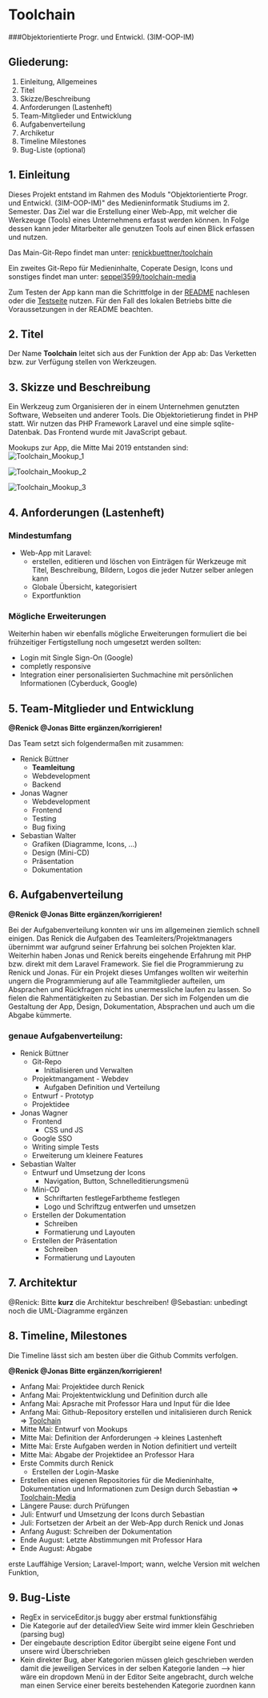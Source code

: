 # Toolchain
###Objektorientierte Progr. und Entwickl. (3IM-OOP-IM)

## Gliederung:

1. Einleitung, Allgemeines
2. Titel
3. Skizze/Beschreibung
4. Anforderungen (Lastenheft)
5. Team-Mitglieder und Entwicklung
6. Aufgabenverteilung
7. Archiketur
8. Timeline Milestones
9. Bug-Liste (optional)


## 1. Einleitung

Dieses Projekt entstand im Rahmen des Moduls "Objektorientierte Progr. und Entwickl. (3IM-OOP-IM)" des Medieninformatik Studiums im 2. Semester. 
Das Ziel war die Erstellung einer Web-App, mit welcher die Werkzeuge (Tools) eines Unternehmens erfasst werden können. In Folge dessen kann jeder Mitarbeiter alle genutzen Tools auf einen Blick erfassen und nutzen.

Das Main-Git-Repo findet man unter: [renickbuettner/toolchain](https://github.com/renickbuettner/toolchain) 

Ein zweites Git-Repo für Medieninhalte, Coperate Design, Icons und sonstiges findet man unter: [seppel3599/toolchain-media](https://github.com/seppel3599/toolchain-media)

Zum Testen der App kann man die Schrittfolge in der [README](https://github.com/renickbuettner/toolchain/blob/master/readme.md) nachlesen oder die [Testseite](https://renick.io/) nutzen. Für den Fall des lokalen Betriebs bitte die Voraussetzungen in der README beachten. 


## 2. Titel

Der Name **Toolchain** leitet sich aus der Funktion der App ab: Das Verketten bzw. zur Verfügung stellen von Werkzeugen.



## 3. Skizze und Beschreibung

Ein Werkzeug zum Organisieren der in einem Unternehmen genutzten Software, Webseiten und anderer Tools.
Die Objektorietierung findet in PHP statt. Wir nutzen das PHP Framework Laravel und eine simple sqlite-Datenbak. Das Frontend wurde mit JavaScript gebaut.

Mookups zur App, die Mitte Mai 2019 entstanden sind:
![Toolchain_Mookup_1](mookups/Toolchain_Mookup_1.svg)

![Toolchain_Mookup_2](mookups/Toolchain_Mookup_2.svg)

![Toolchain_Mookup_3](mookups/Toolchain_Mookup_3.svg)


## 4. Anforderungen (Lastenheft)

### Mindestumfang

- Web-App mit Laravel:
  - erstellen, editieren und löschen von Einträgen für Werkzeuge mit Titel, Beschreibung, Bildern, Logos die jeder Nutzer selber anlegen kann
  - Globale Übersicht, kategorisiert
  - Exportfunktion


### Mögliche Erweiterungen
  
Weiterhin haben wir ebenfalls mögliche Erweiterungen formuliert die bei frühzeitiger Fertigstellung noch umgesetzt werden sollten:

- Login mit Single Sign-On (Google)
- completly responsive 
- Integration einer personalisierten Suchmachine mit persönlichen Informationen (Cyberduck, Google)


## 5. Team-Mitglieder und Entwicklung

**@Renick @Jonas Bitte ergänzen/korrigieren!**

Das Team setzt sich folgendermaßen mit zusammen: 

- Renick Büttner
  - **Teamleitung**
  - Webdevelopment
  - Backend
- Jonas Wagner
  - Webdevelopment
  - Frontend
  - Testing
  - Bug fixing
- Sebastian Walter
  - Grafiken (Diagramme, Icons, ...)
  - Design (Mini-CD)
  - Präsentation
  - Dokumentation

## 6. Aufgabenverteilung

**@Renick @Jonas Bitte ergänzen/korrigieren!**

Bei der Aufgabenverteilung konnten wir uns im allgemeinen ziemlich schnell einigen. Das Renick die Aufgaben des 
Teamleiters/Projektmanagers übernimmt war aufgrund seiner Erfahrung bei solchen Projekten klar. Weiterhin haben Jonas 
und Renick bereits eingehende Erfahrung mit PHP bzw. direkt mit dem Laravel Framework. Sie fiel die Programmierung zu 
Renick und Jonas. Für ein Projekt dieses Umfanges wollten wir weiterhin ungern die Programmierung auf alle 
Teammitglieder aufteilen, um Absprachen und Rückfragen nicht ins unermessliche laufen zu lassen. So fielen die 
Rahmentätigkeiten zu Sebastian. Der sich im Folgenden um die Gestaltung der App, Design, Dokumentation, Absprachen und 
auch um die Abgabe kümmerte.   

### genaue Aufgabenverteilung:

- Renick Büttner
  - Git-Repo
    - Initialisieren und Verwalten
  - Projektmangament - Webdev
    - Aufgaben Definition und Verteilung
  - Entwurf - Prototyp
  - Projektidee
- Jonas Wagner
  - Frontend
    - CSS und JS
  - Google SSO
  - Writing simple Tests
  - Erweiterung um kleinere Features
- Sebastian Walter
  - Entwurf und Umsetzung der Icons
    - Navigation, Button, Schnelleditierungsmenü
  - Mini-CD
    - Schriftarten festlegeFarbtheme festlegen
    - Logo und Schriftzug entwerfen und umsetzen
  - Erstellen der Dokumentation
    - Schreiben
    - Formatierung und Layouten
  - Erstellen der Präsentation
    - Schreiben
    - Formatierung und Layouten


## 7. Architektur 

@Renick: Bitte **kurz** die Architektur beschreiben!
@Sebastian: unbedingt noch die UML-Diagramme ergänzen



## 8. Timeline, Milestones

Die Timeline lässt sich am besten über die Github Commits verfolgen.

**@Renick @Jonas Bitte ergänzen/korrigieren!**

- Anfang Mai: Projektidee durch Renick 
- Anfang Mai: Projektentwicklung und Definition durch alle
- Anfang Mai: Apsrache mit Professor Hara und Input für die Idee
- Anfang Mai: Github-Repository erstellen und initalisieren durch Renick ⇒ [Toolchain](https://github.com/renickbuettner/toolchain/issues)
- Mitte Mai: Entwurf von Mookups
- Mitte Mai: Definition der Anforderungen -> kleines Lastenheft
- Mitte Mai: Erste Aufgaben werden in Notion definitiert und verteilt
- Mitte Mai: Abgabe der Projektidee an Professor Hara
- Erste Commits durch Renick
  - Erstellen der Login-Maske
- Erstellen eines eigenen Repositories für die Medieninhalte, Dokumentation und Informationen zum Design durch Sebastian ⇒ [Toolchain-Media](https://github.com/seppel3599/toolchain-media)
- Längere Pause: durch Prüfungen
- Juli: Entwurf und Umsetzung der Icons durch Sebastian
- Juli: Fortsetzen der Arbeit an der Web-App durch Renick und Jonas
- Anfang August: Schreiben der Dokumentation
- Ende August: Letzte Abstimmungen mit Professor Hara
- Ende August: Abgabe

erste Lauffähige Version; Laravel-Import; wann, welche Version mit welchen Funktion, 

## 9. Bug-Liste

- RegEx in serviceEditor.js buggy aber erstmal funktionsfähig 
- Die Kategorie auf der detailedView Seite wird immer klein Geschrieben (parsing bug)
- Der eingebaute description Editor übergibt seine eigene Font und unsere wird Überschrieben
- Kein direkter Bug, aber Kategorien müssen gleich geschrieben werden damit die jeweiligen Services in der selben Kategorie landen --> hier wäre ein dropdown Menü in der Editor Seite angebracht, durch welche man einen Service einer bereits bestehenden Kategorie zuordnen kann
